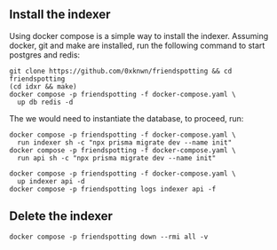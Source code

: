## Install the indexer

Using docker compose is a simple way to install the indexer. Assuming docker, 
git and make are installed, run the following command to start postgres and
redis:

```shell
git clone https://github.com/0xknwn/friendspotting && cd friendspotting
(cd idxr && make)
docker compose -p friendspotting -f docker-compose.yaml \
  up db redis -d
```

The we would need to instantiate the database, to proceed, run:

```shell
docker compose -p friendspotting -f docker-compose.yaml \
  run indexer sh -c "npx prisma migrate dev --name init"
docker compose -p friendspotting -f docker-compose.yaml \
  run api sh -c "npx prisma migrate dev --name init"
```

```shell
docker compose -p friendspotting -f docker-compose.yaml \
  up indexer api -d
docker compose -p friendspotting logs indexer api -f
```

## Delete the indexer

```shell
docker compose -p friendspotting down --rmi all -v
```
